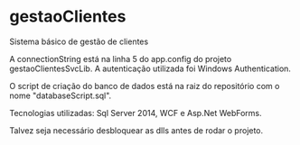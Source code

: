 # gestaoClientes
Sistema básico de gestão de clientes

A connectionString está na linha 5 do app.config do projeto gestaoClientesSvcLib. A autenticação utilizada foi Windows Authentication.

O script de criação do banco de dados está na raiz do repositório com o nome "databaseScript.sql".

Tecnologias utilizadas: Sql Server 2014, WCF e Asp.Net WebForms.

Talvez seja necessário desbloquear as dlls antes de rodar o projeto.

